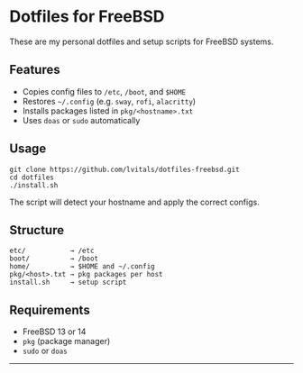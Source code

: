 # Dotfiles for FreeBSD

These are my personal dotfiles and setup scripts for FreeBSD systems.

## Features

*   Copies config files to `/etc`, `/boot`, and `$HOME` 
*   Restores `~/.config` (e.g. `sway`, `rofi`, `alacritty`)
*   Installs packages listed in `pkg/<hostname>.txt`
*   Uses `doas` or `sudo` automatically
    

## Usage

```
git clone https://github.com/lvitals/dotfiles-freebsd.git
cd dotfiles
./install.sh
```

The script will detect your hostname and apply the correct configs.

## Structure

```
etc/           → /etc 
boot/          → /boot 
home/          → $HOME and ~/.config 
pkg/<host>.txt → pkg packages per host
install.sh     → setup script
```

## Requirements

*   FreeBSD 13 or 14   
*   `pkg` (package manager)
*   `sudo` or `doas`

- - -